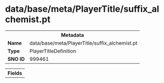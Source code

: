 <h1>data/base/meta/PlayerTitle/suffix_alchemist.pt</h1><table><tr><th colspan="100%">Metadata</th></tr><tr><td><b>Name</b></td><td>data/base/meta/PlayerTitle/suffix_alchemist.pt</td></tr><tr><td><b>Type</b></td><td>PlayerTitleDefinition</td></tr><tr><td><b>SNO ID</b></td><td>999461</td></tr></table>

<table><tr><th colspan="100%">Fields</th></tr></table>

